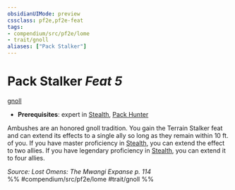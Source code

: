 ```yaml
---
obsidianUIMode: preview
cssclass: pf2e,pf2e-feat
tags:
- compendium/src/pf2e/lome
- trait/gnoll
aliases: ["Pack Stalker"]
---
```

# Pack Stalker  *Feat 5*  
[gnoll](rules/traits/gnoll-b1.md "Gnoll Ancestry & Heritage Trait")  

- **Prerequisites**: expert in [Stealth](compendium/skills.md#Stealth), [Pack Hunter](compendium/feats/pack-hunter-lome.md)

Ambushes are an honored gnoll tradition. You gain the Terrain Stalker feat and can extend its effects to a single ally so long as they remain within 10 ft. of you. If you have master proficiency in [Stealth](compendium/skills.md#Stealth), you can extend the effect to two allies. If you have legendary proficiency in [Stealth](compendium/skills.md#Stealth), you can extend it to four allies.

*Source: Lost Omens: The Mwangi Expanse p. 114*  
%% #compendium/src/pf2e/lome #trait/gnoll %%